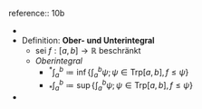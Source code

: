 reference:: 10b

-
- Definition: **Ober- und Unterintegral**
	- sei $f:\left\lbrack a,b\right\rbrack\rightarrow\mathbb{R}$ beschränkt
	- *Oberintegral*
		- $^{\ast}\int_{a}^{b}\coloneqq\inf\left\lbrace\int_{a}^{b}\psi;\psi\in\text{Trp}\left\lbrack a,b\right\rbrack,f\leq\psi\right\rbrace$
		- $_{\ast}\int_{a}^{b}\coloneqq\sup\left\lbrace\int_{a}^{b}\psi;\psi\in\text{Trp}\left\lbrack a,b\right\rbrack,f\leq\psi\right\rbrace$
-